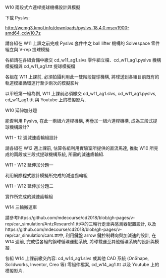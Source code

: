 W10 兩段式六連桿提球機構設計與模擬

下載 Pyslvs:

http://wcmg3.kmol.info/downloads/pyslvs-18.4.0.mscv1900-amd64_cdw10.7z

請各組在 W11 上課之前完成 Pyslvs 套件中之 ball lifter 機構的 Solvespace 零件組立與 V-rep 提球模擬

各組請在各組倉儲中繳交 cd_w11_ag1.slvs 零件組立檔、cd_w11_ag1.pyslvs 機構模擬檔與 cd_w11_ag1.ttt 提球模擬檔

各組在 W11 上課前, 必須拍攝利用此一雙階段提球機構, 將球送到各組目前既有的軌道模組循環運行至少兩次的模擬影片

以甲班第一組為例, W11 上課前必須繳交 cd_w11_ag1.slvs, cd_w11_ag1.pyslvs, cd_w11_ag1.ttt 與 Youtube 上的模擬影片.

W10 延伸加分題

能否利用 Pyslvs, 在此一兩組六連桿機構, 再疊加一組六連桿機構, 成為三段式提球機構設計?

W11 - 12 週減速齒輪組設計

請各組在 W12 週上課前, 估算各組利用實驗室所提供的直流馬達, 推動 W10 所完成的兩段或三段式提球機構系統, 所需的減速齒輪組.

W11 - W12 延伸加分題一

利用網際程式設計模擬所完成的減速齒輪組

W11 - W12 延伸加分題二

實作所完成的減速齒輪組

W14 三輪搬運車

請參考https://github.com/mdecourse/cd2018/blob/gh-pages/v-rep/car_simulation/AntzResearch1.ttt中的三輪行走車與感測器配置設計, 以及https://github.com/mdecourse/cd2018/blob/gh-pages/v-rep/car_simulation/cars.ttt中, 利用鍵盤 arrow 鍵控制轉向與加減速的設計, 在 W14 週前, 完成從各組的鋼球循環運動系統, 將球載運至其他循環系統的設計與模擬.

各組 W14 上課前繳交內容: cd_w14_ag1.slvs 或其他 CAD 系統 (OnShape, Solidworks, Inventor, Creo 等) 零組件檔案, cd_w14_ag1.ttt 以及 Youtube 上的模擬影片.
